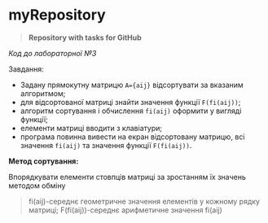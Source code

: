 # myRepository

>**Repository with tasks for GitHub**

*Код до лабораторної №3*

Завдання:

* Задану прямокутну матрицю `A={aij}` відсортувати за вказаним алгоритмом; 
* для відсортованої матриці знайти значення функції `F(fi(aij))`; 
* алгоритм сортування і обчислення `fi(aij)` оформити у вигляді функції; 
* елементи матриці вводити з клавіатури; 
* програма повинна вивести на екран відсортовану матрицю, всі значення `fi(aij)` та значення функції `F(fi(aij))`.

**Метод сортування:**

Впорядкувати елементи стовпців матриці за зростанням їх значень методом обміну

>fi(aij)-середнє геометричне значення елементів у кожному рядку матриці;
F(fi(aij))-середнє арифметичне значення fi(aij)
